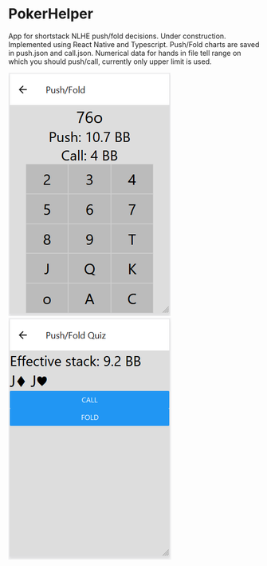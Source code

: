 # PokerHelper
App for shortstack NLHE push/fold decisions. Under construction.
Implemented using React Native and Typescript.
Push/Fold charts are saved in push.json and call.json.
Numerical data for hands in file tell range on which you should push/call, currently only upper limit is used.

![Screenshot of push/fold view](screens1.png) ![Screenshot of Quiz view](screens2.png)